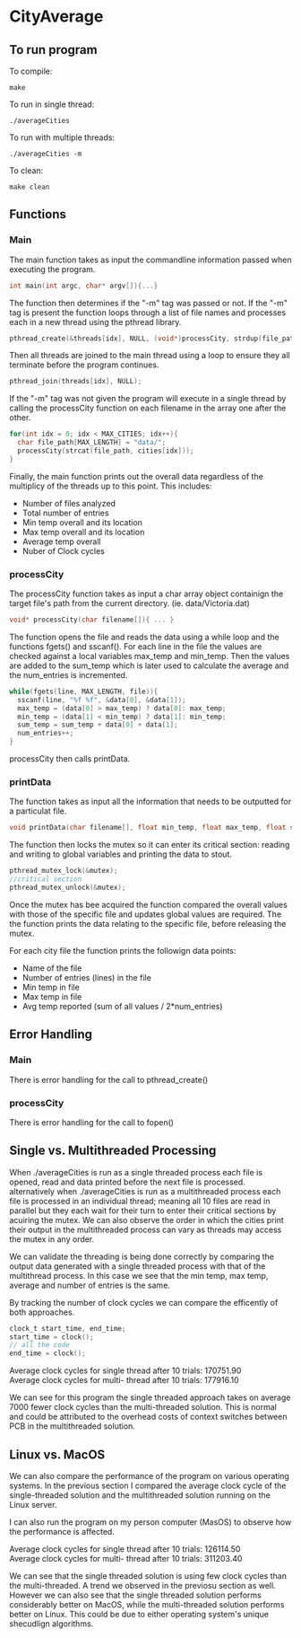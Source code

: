 # CityAverage

## To run program
To compile:
```
make
```

To run in single thread:
```
./averageCities
```

To run with multiple threads:
```
./averageCities -m
```

To clean:
```
make clean
```

## Functions
### Main
The main function takes as input the commandline information passed when executing the program.
```C
int main(int argc, char* argv[]){...}
```
The function then determines if the "-m" tag was passed or not. 
If the "-m" tag is present the function loops through a list of file names and processes each in a new thread using the pthread library.
```C
pthread_create(&threads[idx], NULL, (void*)processCity, strdup(file_path));
```
Then all threads are joined to the main thread using a loop to ensure they all terminate before the program continues.
```C
pthread_join(threads[idx], NULL);
```
If the "-m" tag was not given the program will execute in a single thread by calling the processCity function on each filename in the array one after the other.
```C
for(int idx = 0; idx < MAX_CITIES; idx++){
  char file_path[MAX_LENGTH] = "data/";
  processCity(strcat(file_path, cities[idx]));
}
```
Finally, the main function prints out the overall data regardless of the multiplicy of the threads up to this point.
This includes:
* Number of files analyzed
* Total number of entries
* Min temp overall and its location
* Max temp overall and its location
* Average temp overall 
* Nuber of Clock cycles 

### processCity
The processCity function takes as input a char array object containign the target file's path from the current directory. (ie. data/Victoria.dat)
```C
void* processCity(char filename[]){ ... }
```
The function opens the file and reads the data using a while loop and the functions fgets() and sscanf(). For each line in the file the values are checked against a local variables max_temp and min_temp. Then the values are added to the sum_temp which is later used to calculate the average and the num_entries is incremented.
```C
while(fgets(line, MAX_LENGTH, file)){
  sscanf(line, "%f %f", &data[0], &data[1]);
  max_temp = (data[0] > max_temp) ? data[0]: max_temp;
  min_temp = (data[1] < min_temp) ? data[1]: min_temp;
  sum_temp = sum_temp + data[0] + data[1];
  num_entries++;
}
```
processCity then calls printData.

### printData
The function takes as input all the information that needs to be outputted for a particulat file. 
```C
void printData(char filename[], float min_temp, float max_temp, float sum_temp, int num_entries){...}
```
The function then locks the mutex so it can enter its critical section: reading and writing to global variables and printing the data to stout.
```C
pthread_mutex_lock(&mutex);
//critical section
pthread_mutex_unlock(&mutex);
```
Once the mutex has bee acquired the function compared the overall values with those of the specific file and updates global values are required. 
The the function prints the data relating to the specific file, before releasing the mutex.

For each city file the function prints the followign data points:
* Name of the file
* Number of entries (lines) in the file
* Min temp in file
* Max temp in file
* Avg temp reported (sum of all values / 2*num_entries)

## Error Handling
### Main
There is error handling for the call to pthread_create()

### processCity
There is error handling for the call to fopen()

## Single vs. Multithreaded Processing
When ./averageCities is run as a single threaded process each file is opened, read and data printed before the next file is processed. 
alternatively when ./averageCities is run as a multithreaded process each file is processed in an individual thread; meaning all 10 files are read in parallel but they each wait for their turn to enter their critical sections by acuiring the mutex. We can also observe the order in which the cities print their output in the multithreaded process can vary as threads may access the mutex in any order.

We can validate the threading is being done correctly by comparing the output data generated with a single threaded process with that of the multithread process. In this case we see that the min temp, max temp, average and number of entries is the same.

By tracking the number of clock cycles we can compare the efficently of both approaches.
```C
clock_t start_time, end_time;
start_time = clock();
// all the code
end_time = clock();
```
Average clock cycles for single thread after 10 trials: 170751.90 <br />
Average clock cycles for multi- thread after 10 trials: 177916.10 <br />

We can see for this program the single threaded approach takes on average 7000 fewer clock cycles than the multi-threaded solution.
This is normal and could be attributed to the overhead costs of context switches between PCB in the multithreaded solution.

## Linux vs. MacOS
We can also compare the performance of the program on various operating systems. 
In the previous section I compared the average clock cycle of the single-threaded solution and the multithreaded solution running on the Linux server.

I can also run the program on my person computer (MasOS) to observe how the performance is affected.

Average clock cycles for single thread after 10 trials: 126114.50 <br />
Average clock cycles for multi- thread after 10 trials: 311203.40 <br />

We can see that the single threaded solution is using few clock cycles than the multi-threaded. A trend we observed in the previosu section as well. 
However we can also see that the single threaded solution performs considerably better on MacOS, while the multi-threaded solution performs better on Linux. This could be due to either operating system's unique shecudlign algorithms.

